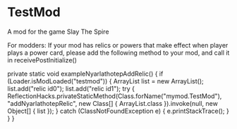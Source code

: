 # TestMod
A mod for the game Slay The Spire


For modders:
If your mod has relics or powers that make effect when player plays a power card, please add the following method to your mod, and call it in receivePostInitialize()

private static void exampleNyarlathotepAddRelic() {
	if (Loader.isModLoaded("testmod")) {
		ArrayList<String> list = new ArrayList<String>();
		list.add("relic id0");
		list.add("relic id1");
		try {
			ReflectionHacks.privateStaticMethod(Class.forName("mymod.TestMod"), "addNyarlathotepRelic",
					new Class[] { ArrayList.class }).invoke(null, new Object[] { list });
		} catch (ClassNotFoundException e) {
			e.printStackTrace();
		}
	}
}

